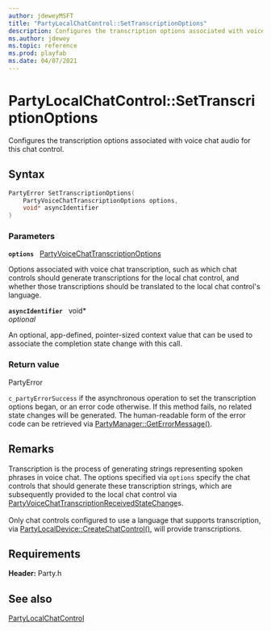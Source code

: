```yaml
---
author: jdeweyMSFT
title: "PartyLocalChatControl::SetTranscriptionOptions"
description: Configures the transcription options associated with voice chat audio for this chat control.
ms.author: jdewey
ms.topic: reference
ms.prod: playfab
ms.date: 04/07/2021
---
```


# PartyLocalChatControl::SetTranscriptionOptions  

Configures the transcription options associated with voice chat audio for this chat control.  

## Syntax  
  
```cpp
PartyError SetTranscriptionOptions(  
    PartyVoiceChatTranscriptionOptions options,  
    void* asyncIdentifier  
)  
```  
  
### Parameters  
  
**`options`** &nbsp; [PartyVoiceChatTranscriptionOptions](../../../enums/partyvoicechattranscriptionoptions.md)  
  
Options associated with voice chat transcription, such as which chat controls should generate transcriptions for the local chat control, and whether those transcriptions should be translated to the local chat control's language.  
  
**`asyncIdentifier`** &nbsp; void*  
*optional*  
  
An optional, app-defined, pointer-sized context value that can be used to associate the completion state change with this call.  
  
  
### Return value  
PartyError
  
```c_partyErrorSuccess``` if the asynchronous operation to set the transcription options began, or an error code otherwise. If this method fails, no related state changes will be generated. The human-readable form of the error code can be retrieved via [PartyManager::GetErrorMessage()](../../PartyManager/methods/partymanager_geterrormessage.md).
  
## Remarks  
  
Transcription is the process of generating strings representing spoken phrases in voice chat. The options specified via `options` specify the chat controls that should generate these transcription strings, which are subsequently provided to the local chat control via [PartyVoiceChatTranscriptionReceivedStateChange](../../../structs/partyvoicechattranscriptionreceivedstatechange.md)s. <br /><br /> Only chat controls configured to use a language that supports transcription, via [PartyLocalDevice::CreateChatControl()](../../PartyLocalDevice/methods/partylocaldevice_createchatcontrol.md), will provide transcriptions.
  
## Requirements  
  
**Header:** Party.h
  
## See also  
[PartyLocalChatControl](../partylocalchatcontrol.md)  

  
  
